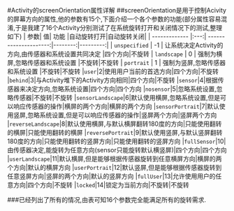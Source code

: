 #Activity的screenOrientation属性详解
##screenOrientation是用于控制Acivity的屏幕方向的属性,他的参数有15个,下面介绍一个各个参数的功能(部分属性容易混淆,于是我建了16个Activity分别测试了在系统旋转打开和关闭情况下的测试,整理如下)
| 参数| 值| 功能 |自动旋转打开|自动旋转关闭|
| ------------- |:---:| ---------------------:|--------:|---------:|
| `unspecified` | -1 | 让系统决定Activity的方向,由传感器和系统设置共同决定 |四个方向|不旋转
| `landscape` | 0 | 强制为横屏,忽略传感器和系统设置 |不旋转|不旋转
| `portrait` | 1 | 强制为竖屏,忽略传感器和系统设置 |不旋转|不旋转
|`user`|2|使用用户当前的首选方向|四个方向|不旋转
|`behind`|3|与Activity堆下的Activity方向相同|四个方向|不旋转
|`sensor`|4|根据传感器来决定方向,忽略系统设置|四个方向|四个方向
|`nosensor`|5|忽略系统设置,忽略传感器|不旋转|不旋转
|`sensorLandscape`|6|默认使用横屏,忽略系统设置,但是可以响应传感器的操作|横屏的两个方向|横屏的两个方向
|`sensorPortrait`|7|默认使用竖屏,忽略系统设置,但是可以响应传感器的操作|竖屏两个方向|竖屏两个方向
|`reverseLandscape`|8|默认使用横屏,与默认横屏翻转180度的方向|只能使用翻转的横屏|只能使用翻转的横屏
|`reversePortrait`|9|默认使用竖屏,与默认竖屏翻转180度的方向|只能使用翻转的竖屏方向|只能使用翻转的竖屏方向
|`fullSensor`|10|由传感器决定,能旋转为任意方向(sensor只能旋转默认横竖屏)|四个方向|四个方向
|`userLandscape`|11|默认横屏,但是能够根据传感器旋转到任意横屏方向|横屏的两个方向|默认的横屏方向
|`userPortrait`|12|默认竖屏,但是能够根据传感器旋转到任意竖屏方向|竖屏的两个方向|默认的竖屏方向
|`fullUser`|13|允许使用用户的任意方向|四个方向|不旋转
|`locked`|14|锁定为当前方向|不旋转|不旋转

###已经列出了所有的情况,由表可知16个参数完全能满足所有的旋转需求.



